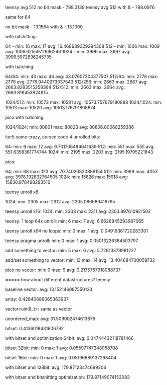 teensy avg 512 no bit mask - 788.3139 teensy avg 512 with & - 788.0976

same for 64

no bit mask - 13.1564 with & - 13.1000

with bitshifting:

64 - min: 16 max: 17 avg: 16.468939329294308 512 - min: 1006 max: 1009 avg:
1006.6255972696246 1024 - min: 3996 max: 3997 avg: 3996.5972696245735

with batching:

64/64: min: 43 max: 44 avg: 43.07607304377507 512/64: min: 2776 max: 2779 avg:
2776.0440273037543 512/256: min: 2663 max: 2667 avg: 2663.8293515358364 512/512:
min: 2663 max: 2664 avg: 2663.819453924915

1024/512: min: 10573 max: 10581 avg: 10573.757679180888 1024/1024: min: 10513
max: 10520 avg: 10513.176791808874

pico with batching:

1024/1024: min: 80801 max: 80823 avg: 80806.00068259386

iter5 some crazy, cursed code 4 unrolled bits:

64: min: 9 max: 12 avg: 9.701706484641639 512: min: 551 max: 555 avg:
551.6358361774744 1024: min: 2195 max: 2203 avg: 2195.19795221843

pico:

64: min: 68 max: 123 avg: 70.74020820889154 512: min: 3969 max: 4053 avg:
3978.192832764505 1024: min: 15826 max: 15918 avg: 15830.878498293516

teensy unroll x8:

1024: min: 2305 max: 2312 avg: 2305.086689419795

teensy unroll x16: 1024: min: 2303 max: 2311 avg: 2303.897610921502

teensy: 1 loop 64x unroll: min: 6 max: 7 avg: 6.6626845293967065

teensy unroll x64 no loops: min: 0 max: 1 avg: 0.04919361720283301

teensy pragma unroll: min: 0 max: 1 avg: 0.05013226384503797

add something to vector: min: 5 max: 6 avg: 5.72813379981227

add/set something to vector: min: 13 max: 14 avg: 13.404684700059732

pico no vector: min: 0 max: 9 avg: 0.2175767918088737

===== how about different datastructures? teensy

baseline vector: avg: 13.152146087550133

array: 0.42840686065363937

vector<uint8_t>: same as vector

unordered_map: avg: 31.509002474613876

bitset: 0.4136018431606792

with bitset and optimization 64bit: avg: 0.04744432118781466

bitset 32bit: min: 0 max: 1 avg: 0.05597747248058708

bitset 16bit: min: 0 max: 1 avg: 0.05196689137298404

with bitset and 128bit: avg: 179.87123474699206

with bitset and bitshifting optimization: 179.87149074153083
